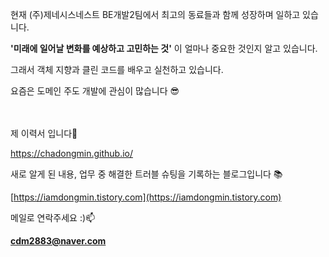 현재 (주)제네시스네스트 BE개발2팀에서 최고의 동료들과 함께 성장하며 일하고 있습니다.

**'미래에 일어날 변화를 예상하고 고민하는 것'** 이 얼마나 중요한 것인지 알고 있습니다.

그래서 객체 지향과 클린 코드를 배우고 실천하고 있습니다.

요즘은 도메인 주도 개발에 관심이 많습니다 😎



<br><br>
제 이력서 입니다📄 
  
https://chadongmin.github.io/

새로 알게 된 내용, 업무 중 해결한 트러블 슈팅을 기록하는 블로그입니다 📚

[https://iamdongmin.tistory.com](https://iamdongmin.tistory.com)


메일로 연락주세요 :)📫 

**cdm2883@naver.com**

<!-- <div align="center">
  <img width="70%" src="https://github.com/chadongmin/chadongmin/assets/40655807/842cd9b1-f6ac-48a0-82c3-a11a62300db4" alt="Centered Image">
  
</div> -->
<!--https://github.com/chadongmin/chadongmin/assets/40655807/27e0fafc-cc43-4871-9894-0efbb377781d (GIF)-->
<!--https://github.com/chadongmin/chadongmin/assets/40655807/842cd9b1-f6ac-48a0-82c3-a11a62300db4 -->




<!--
**chadongmin/chadongmin** is a ✨ _special_ ✨ repository because its `README.md` (this file) appears on your GitHub profile.

Here are some ideas to get you started:

- 🔭 I’m currently working on ...
- 🌱 I’m currently learning ...
- 👯 I’m looking to collaborate on ...
- 🤔 I’m looking for help with ...
- 💬 Ask me about ...
- 📫 How to reach me: ...
- 😄 Pronouns: ...
- ⚡ Fun fact: ...
-->
